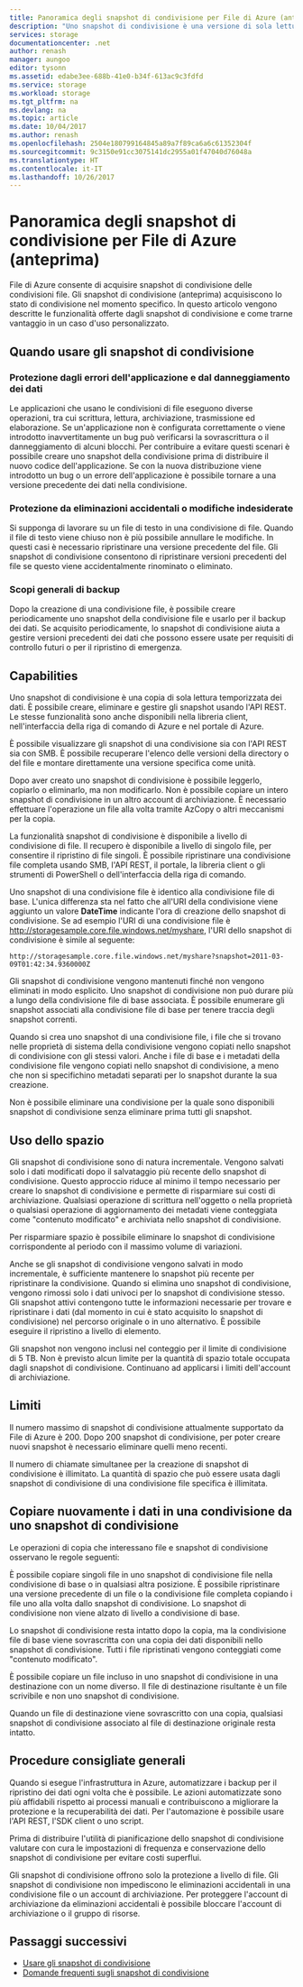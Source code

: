 ```yaml
---
title: Panoramica degli snapshot di condivisione per File di Azure (anteprima) | Microsoft Docs
description: "Uno snapshot di condivisione è una versione di sola lettura di una condivisione di File di Azure, acquisita in un determinato momento per creare un backup della condivisione stessa."
services: storage
documentationcenter: .net
author: renash
manager: aungoo
editor: tysonn
ms.assetid: edabe3ee-688b-41e0-b34f-613ac9c3fdfd
ms.service: storage
ms.workload: storage
ms.tgt_pltfrm: na
ms.devlang: na
ms.topic: article
ms.date: 10/04/2017
ms.author: renash
ms.openlocfilehash: 2504e180799164845a89a7f89ca6a6c61352304f
ms.sourcegitcommit: 9c3150e91cc3075141dc2955a01f47040d76048a
ms.translationtype: HT
ms.contentlocale: it-IT
ms.lasthandoff: 10/26/2017
---
```

# <a name="overview-of-share-snapshots-for-azure-files-preview"></a>Panoramica degli snapshot di condivisione per File di Azure (anteprima)
File di Azure consente di acquisire snapshot di condivisione delle condivisioni file. Gli snapshot di condivisione (anteprima) acquisiscono lo stato di condivisione nel momento specifico. In questo articolo vengono descritte le funzionalità offerte dagli snapshot di condivisione e come trarne vantaggio in un caso d'uso personalizzato.


## <a name="when-to-use-share-snapshots"></a>Quando usare gli snapshot di condivisione

### <a name="protection-against-application-error-and-data-corruption"></a>Protezione dagli errori dell'applicazione e dal danneggiamento dei dati

Le applicazioni che usano le condivisioni di file eseguono diverse operazioni, tra cui scrittura, lettura, archiviazione, trasmissione ed elaborazione. Se un'applicazione non è configurata correttamente o viene introdotto inavvertitamente un bug può verificarsi la sovrascrittura o il danneggiamento di alcuni blocchi. Per contribuire a evitare questi scenari è possibile creare uno snapshot della condivisione prima di distribuire il nuovo codice dell'applicazione. Se con la nuova distribuzione viene introdotto un bug o un errore dell'applicazione è possibile tornare a una versione precedente dei dati nella condivisione. 

### <a name="protection-against-accidental-deletions-or-unintended-changes"></a>Protezione da eliminazioni accidentali o modifiche indesiderate

Si supponga di lavorare su un file di testo in una condivisione di file. Quando il file di testo viene chiuso non è più possibile annullare le modifiche. In questi casi è necessario ripristinare una versione precedente del file. Gli snapshot di condivisione consentono di ripristinare versioni precedenti del file se questo viene accidentalmente rinominato o eliminato.

### <a name="general-backup-purposes"></a>Scopi generali di backup

Dopo la creazione di una condivisione file, è possibile creare periodicamente uno snapshot della condivisione file e usarlo per il backup dei dati. Se acquisito periodicamente, lo snapshot di condivisione aiuta a gestire versioni precedenti dei dati che possono essere usate per requisiti di controllo futuri o per il ripristino di emergenza.

## <a name="capabilities"></a>Capabilities

Uno snapshot di condivisione è una copia di sola lettura temporizzata dei dati. È possibile creare, eliminare e gestire gli snapshot usando l'API REST. Le stesse funzionalità sono anche disponibili nella libreria client, nell'interfaccia della riga di comando di Azure e nel portale di Azure. 

È possibile visualizzare gli snapshot di una condivisione sia con l'API REST sia con SMB. È possibile recuperare l'elenco delle versioni della directory o del file e montare direttamente una versione specifica come unità. 

Dopo aver creato uno snapshot di condivisione è possibile leggerlo, copiarlo o eliminarlo, ma non modificarlo. Non è possibile copiare un intero snapshot di condivisione in un altro account di archiviazione. È necessario effettuare l'operazione un file alla volta tramite AzCopy o altri meccanismi per la copia.

La funzionalità snapshot di condivisione è disponibile a livello di condivisione di file. Il recupero è disponibile a livello di singolo file, per consentire il ripristino di file singoli. È possibile ripristinare una condivisione file completa usando SMB, l'API REST, il portale, la libreria client o gli strumenti di PowerShell o dell'interfaccia della riga di comando.

Uno snapshot di una condivisione file è identico alla condivisione file di base. L'unica differenza sta nel fatto che all'URI della condivisione viene aggiunto un valore **DateTime** indicante l'ora di creazione dello snapshot di condivisione. Se ad esempio l'URI di una condivisione file è http://storagesample.core.file.windows.net/myshare, l'URI dello snapshot di condivisione è simile al seguente:
```
http://storagesample.core.file.windows.net/myshare?snapshot=2011-03-09T01:42:34.9360000Z
```

Gli snapshot di condivisione vengono mantenuti finché non vengono eliminati in modo esplicito. Uno snapshot di condivisione non può durare più a lungo della condivisione file di base associata. È possibile enumerare gli snapshot associati alla condivisione file di base per tenere traccia degli snapshot correnti. 

Quando si crea uno snapshot di una condivisione file, i file che si trovano nelle proprietà di sistema della condivisione vengono copiati nello snapshot di condivisione con gli stessi valori. Anche i file di base e i metadati della condivisione file vengono copiati nello snapshot di condivisione, a meno che non si specifichino metadati separati per lo snapshot durante la sua creazione.

Non è possibile eliminare una condivisione per la quale sono disponibili snapshot di condivisione senza eliminare prima tutti gli snapshot.


## <a name="space-usage"></a>Uso dello spazio 

Gli snapshot di condivisione sono di natura incrementale. Vengono salvati solo i dati modificati dopo il salvataggio più recente dello snapshot di condivisione. Questo approccio riduce al minimo il tempo necessario per creare lo snapshot di condivisione e permette di risparmiare sui costi di archiviazione. Qualsiasi operazione di scrittura nell'oggetto o nella proprietà o qualsiasi operazione di aggiornamento dei metadati viene conteggiata come "contenuto modificato" e archiviata nello snapshot di condivisione. 

Per risparmiare spazio è possibile eliminare lo snapshot di condivisione corrispondente al periodo con il massimo volume di variazioni.

Anche se gli snapshot di condivisione vengono salvati in modo incrementale, è sufficiente mantenere lo snapshot più recente per ripristinare la condivisione. Quando si elimina uno snapshot di condivisione, vengono rimossi solo i dati univoci per lo snapshot di condivisione stesso. Gli snapshot attivi contengono tutte le informazioni necessarie per trovare e ripristinare i dati (dal momento in cui è stato acquisito lo snapshot di condivisione) nel percorso originale o in uno alternativo. È possibile eseguire il ripristino a livello di elemento.

Gli snapshot non vengono inclusi nel conteggio per il limite di condivisione di 5 TB. Non è previsto alcun limite per la quantità di spazio totale occupata dagli snapshot di condivisione. Continuano ad applicarsi i limiti dell'account di archiviazione.

## <a name="limits"></a>Limiti

Il numero massimo di snapshot di condivisione attualmente supportato da File di Azure è 200. Dopo 200 snapshot di condivisione, per poter creare nuovi snapshot è necessario eliminare quelli meno recenti. 

Il numero di chiamate simultanee per la creazione di snapshot di condivisione è illimitato. La quantità di spazio che può essere usata dagli snapshot di condivisione di una condivisione file specifica è illimitata. 

## <a name="copying-data-back-to-a-share-from-share-snapshot"></a>Copiare nuovamente i dati in una condivisione da uno snapshot di condivisione

Le operazioni di copia che interessano file e snapshot di condivisione osservano le regole seguenti:

È possibile copiare singoli file in uno snapshot di condivisione file nella condivisione di base o in qualsiasi altra posizione. È possibile ripristinare una versione precedente di un file o la condivisione file completa copiando i file uno alla volta dallo snapshot di condivisione. Lo snapshot di condivisione non viene alzato di livello a condivisione di base. 

Lo snapshot di condivisione resta intatto dopo la copia, ma la condivisione file di base viene sovrascritta con una copia dei dati disponibili nello snapshot di condivisione. Tutti i file ripristinati vengono conteggiati come "contenuto modificato".

È possibile copiare un file incluso in uno snapshot di condivisione in una destinazione con un nome diverso. Il file di destinazione risultante è un file scrivibile e non uno snapshot di condivisione.

Quando un file di destinazione viene sovrascritto con una copia, qualsiasi snapshot di condivisione associato al file di destinazione originale resta intatto.

## <a name="general-best-practices"></a>Procedure consigliate generali 

Quando si esegue l'infrastruttura in Azure, automatizzare i backup per il ripristino dei dati ogni volta che è possibile. Le azioni automatizzate sono più affidabili rispetto ai processi manuali e contribuiscono a migliorare la protezione e la recuperabilità dei dati. Per l'automazione è possibile usare l'API REST, l'SDK client o uno script.

Prima di distribuire l'utilità di pianificazione dello snapshot di condivisione valutare con cura le impostazioni di frequenza e conservazione dello snapshot di condivisione per evitare costi superflui.

Gli snapshot di condivisione offrono solo la protezione a livello di file. Gli snapshot di condivisione non impediscono le eliminazioni accidentali in una condivisione file o un account di archiviazione. Per proteggere l'account di archiviazione da eliminazioni accidentali è possibile bloccare l'account di archiviazione o il gruppo di risorse.

## <a name="next-steps"></a>Passaggi successivi
* [Usare gli snapshot di condivisione](storage-how-to-use-files-snapshots.md)
* [Domande frequenti sugli snapshot di condivisione](storage-files-faq.md)

